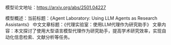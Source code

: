 模型论文地址：https://arxiv.org/abs/2501.04227

模型概述：当前标题：《Agent Laboratory: Using LLM Agents as Research Assistants》
中文文章标题：《代理实验室：使用LLM代理作为研究助手》
文章内容：本文探讨了使用大型语言模型代理作为研究助手，提高学术研究效率，实现自动化信息检索、文献分析等任务。

